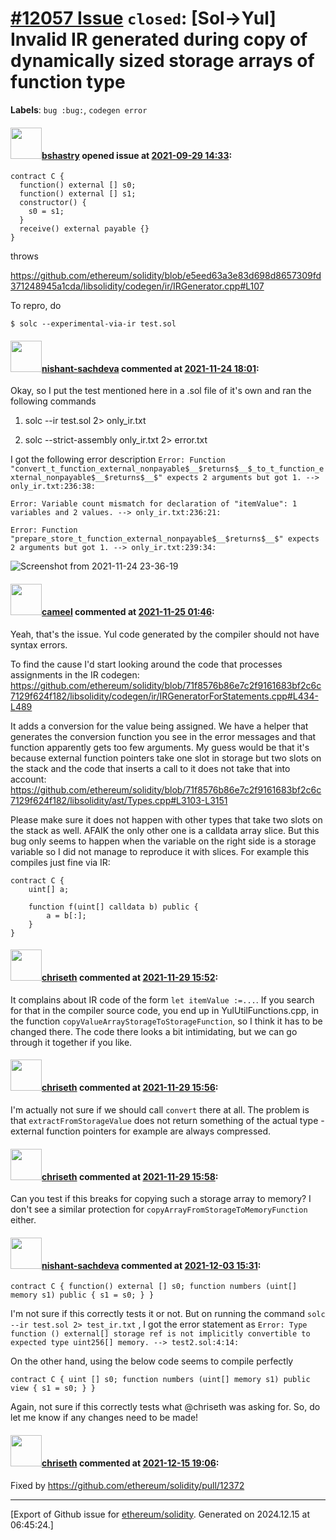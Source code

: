 # [\#12057 Issue](https://github.com/ethereum/solidity/issues/12057) `closed`: [Sol->Yul] Invalid IR generated during copy of dynamically sized storage arrays of function type
**Labels**: `bug :bug:`, `codegen error`


#### <img src="https://avatars.githubusercontent.com/u/2388185?v=4" width="50">[bshastry](https://github.com/bshastry) opened issue at [2021-09-29 14:33](https://github.com/ethereum/solidity/issues/12057):

```
contract C {
  function() external [] s0;
  function() external [] s1;
  constructor() {
    s0 = s1;
  }
  receive() external payable {}
}
```

throws

https://github.com/ethereum/solidity/blob/e5eed63a3e83d698d8657309fd371248945a1cda/libsolidity/codegen/ir/IRGenerator.cpp#L107


To repro, do

```
$ solc --experimental-via-ir test.sol
```

#### <img src="https://avatars.githubusercontent.com/u/32475507?u=895c6be4eeeac762d78821aa931cc9b6ac8a78d1&v=4" width="50">[nishant-sachdeva](https://github.com/nishant-sachdeva) commented at [2021-11-24 18:01](https://github.com/ethereum/solidity/issues/12057#issuecomment-978106953):

Okay, so I put the test mentioned here in a .sol file of it's own and ran the following commands 

1. solc --ir test.sol 2> only_ir.txt

2. solc --strict-assembly  only_ir.txt 2> error.txt

I got the following error description
`Error: Function "convert_t_function_external_nonpayable$__$returns$__$_to_t_function_external_nonpayable$__$returns$__$" expects 2 arguments but got 1.
   --> only_ir.txt:236:38:`

`Error: Variable count mismatch for declaration of "itemValue": 1 variables and 2 values.
   --> only_ir.txt:236:21:`

`Error: Function "prepare_store_t_function_external_nonpayable$__$returns$__$" expects 2 arguments but got 1.
   --> only_ir.txt:239:34:`


![Screenshot from 2021-11-24 23-36-19](https://user-images.githubusercontent.com/32475507/143291970-23255aaf-967f-4828-822b-75af7678dc28.png)

#### <img src="https://avatars.githubusercontent.com/u/137030?v=4" width="50">[cameel](https://github.com/cameel) commented at [2021-11-25 01:46](https://github.com/ethereum/solidity/issues/12057#issuecomment-978725884):

Yeah, that's the issue. Yul code generated by the compiler should not have syntax errors.

To find the cause I'd start looking around the code that processes assignments in the IR codegen: https://github.com/ethereum/solidity/blob/71f8576b86e7c2f9161683bf2c6c7129f624f182/libsolidity/codegen/ir/IRGeneratorForStatements.cpp#L434-L489

It adds a conversion for the value being assigned. We have a helper that generates the conversion function you see in the error messages and that function apparently gets too few arguments. My guess would be that it's because external function pointers take one slot in storage but two slots on the stack and the code that inserts a call to it does not take that into account: https://github.com/ethereum/solidity/blob/71f8576b86e7c2f9161683bf2c6c7129f624f182/libsolidity/ast/Types.cpp#L3103-L3151

Please make sure it does not happen with other types that take two slots on the stack as well. AFAIK the only other one is a calldata array slice. But this bug only seems to happen when the variable on the right side is a storage variable so I did not manage to reproduce it with slices. For example this compiles just fine via IR:
```solidity
contract C {
    uint[] a;

    function f(uint[] calldata b) public {
        a = b[:];
    }
}
```

#### <img src="https://avatars.githubusercontent.com/u/9073706?v=4" width="50">[chriseth](https://github.com/chriseth) commented at [2021-11-29 15:52](https://github.com/ethereum/solidity/issues/12057#issuecomment-981765272):

It complains about IR code of the form `let itemValue :=...`. If you search for that in the compiler source code, you end up in YulUtilFunctions.cpp, in the function `copyValueArrayStorageToStorageFunction`, so I think it has to be changed there. The code there looks a bit intimidating, but we can go through it together if you like.

#### <img src="https://avatars.githubusercontent.com/u/9073706?v=4" width="50">[chriseth](https://github.com/chriseth) commented at [2021-11-29 15:56](https://github.com/ethereum/solidity/issues/12057#issuecomment-981769270):

I'm actually not sure if we should call `convert` there at all. The problem is that `extractFromStorageValue` does not return something of the actual type - external function pointers for example are always compressed.

#### <img src="https://avatars.githubusercontent.com/u/9073706?v=4" width="50">[chriseth](https://github.com/chriseth) commented at [2021-11-29 15:58](https://github.com/ethereum/solidity/issues/12057#issuecomment-981770761):

Can you test if this breaks for copying such a storage array to memory? I don't see a similar protection for `copyArrayFromStorageToMemoryFunction` either.

#### <img src="https://avatars.githubusercontent.com/u/32475507?u=895c6be4eeeac762d78821aa931cc9b6ac8a78d1&v=4" width="50">[nishant-sachdeva](https://github.com/nishant-sachdeva) commented at [2021-12-03 15:31](https://github.com/ethereum/solidity/issues/12057#issuecomment-985613865):

`
contract C {
    function() external [] s0;
    function numbers (uint[] memory s1) public {
        s1 = s0;
    }
}
`

I'm not sure if this correctly tests it or not. But on running the command `solc --ir test.sol 2> test_ir.txt` , I got the error statement as `Error: Type function () external[] storage ref is not implicitly convertible to expected type uint256[] memory.
 --> test2.sol:4:14:`

On the other hand, using the below code seems to compile perfectly 

`
contract C {
    uint [] s0;
    function numbers (uint[] memory s1) public view {
        s1 = s0;
    }
}
`


Again, not sure if this correctly tests what @chriseth  was asking for. So, do let me know if any changes need to be made!

#### <img src="https://avatars.githubusercontent.com/u/9073706?v=4" width="50">[chriseth](https://github.com/chriseth) commented at [2021-12-15 19:06](https://github.com/ethereum/solidity/issues/12057#issuecomment-995101885):

Fixed by https://github.com/ethereum/solidity/pull/12372


-------------------------------------------------------------------------------



[Export of Github issue for [ethereum/solidity](https://github.com/ethereum/solidity). Generated on 2024.12.15 at 06:45:24.]
